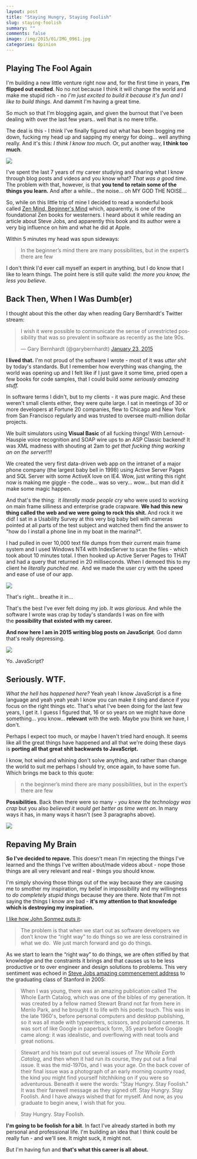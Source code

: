 ```yaml
---
layout: post
title: "Staying Hungry, Staying Foolish"
slug: staying-foolish
summary: ""
comments: false
image: /img/2015/01/IMG_0961.jpg
categories: Opinion
---
```


## Playing The Fool Again
I'm building a new little venture right now and, for the first time in years, <strong>I'm flipped out excited</strong>. No no not because I think it will change the world and make me stupid rich - no <em>I'm just excited to build it because it's fun and I like to build things</em>. And dammit I'm having a great time.

So much so that I'm blogging again, and given the burnout that I've been dealing with over the last few years.. well that is no mere trifle.

The deal is this - I think I've finally figured out what has been bogging me down, fucking my head up and sapping my energy for doing... well anything really. And it's this: <em>I think I know too much.</em> Or, put another way, <strong>I think too much</strong>.

![](/img/2015/01/IMG_1787.jpg)

I've spent the last 7 years of my career studying and sharing what I know through blog posts and videos and you know what? <em>That was a good time.</em> The problem with that, however, is that <strong>you tend to retain some of the things you learn.</strong> And after a while... the noise... oh MY GOD THE NOISE...

So, while on this little trip of mine I decided to read a wonderful book called [Zen Mind, Beginner's Mind](http://www.goodreads.com/book/show/402843.Zen_Mind_Beginner_s_Mind) which, apparently, is one of the foundational Zen books for westerners. I heard about it while reading an article about Steve Jobs, and apparently this book and its author were a very big influence on him and what he did at Apple.

Within 5 minutes my head was spun sideways:

> In the beginner’s mind there are many possibilities, but in the expert’s there are few

I don't think I'd ever call myself an expert in anything, but I do know that I like to learn things. The point here is still quite valid: *the more you know, the less you believe.*

## Back Then, When I Was Dumb(er)
I thought about this the other day when reading Gary Bernhardt's Twitter stream:

<blockquote class="twitter-tweet" lang="en">I wish it were possible to communicate the sense of unrestricted possibility that was so prevalent in software as recently as the late 90s.

— Gary Bernhardt (@garybernhardt) <a href="https://twitter.com/garybernhardt/status/558771376736055300">January 23, 2015</a></blockquote>
<script src="//platform.twitter.com/widgets.js" async="" charset="utf-8"></script>

**I lived that.** I'm not proud of the software I wrote - most of it was <em>utter shit</em> by today's standards. But I remember how everything was changing, the world was opening up and I felt like if I just gave it some time, pried open a few books for code samples, that I could build *some seriously amazing stuff.*

In software terms I didn't, but to my clients - it was pure magic. And these weren't small clients either, they were quite large. I sat in meetings of 30 or more developers at Fortune 20 companies, flew to Chicago and New York from San Francisco regularly and was trusted to oversee multi-million dollar projects.

We built simulators using <strong>Visual Basic </strong>of all fucking things! With Lernout-Hauspie voice recognition and SOAP wire ups to an ASP Classic backend! It was XML madness with shouting at 2am to <em>get that fucking thing working an on the server!!!! </em>

We created the very first data-driven web app on the intranet of a major phone company (the largest baby bell in 1998) using Active Server Pages and SQL Server with some ActiveX love on IE4. Wow, just writing this right now is making me giggle - the code... was so very... wow... but man did it make some magic happen.

And that's the thing:  it <em>literally made people cry</em> who were used to working on main frame silliness and enterprise grade crapware. <strong>We had this new thing called the web and we were going to rock this shit. </strong>And rock it we did! I sat in a Usability Survey at this very big baby bell with cameras pointed at all parts of the test subject and watched them find the answer to "how do I install a phone line in my boat in the marina?".

I had pulled in over 10,000 text file dumps from their current main frame system and I used Windows NT4 with IndexServer to scan the files - which took about 10 minutes total. I then hooked up Active Server Pages to THAT and had a query that returned in 20 milliseconds. When I demoed this to my client he <em>literally punched me. </em> And we made the user cry with the speed and ease of use of our app.

![](/img/2015/01/350opindexlocation.gif)

That's right... breathe it in...

That's the best I've ever felt doing my job. <em>It was glorious.</em> And while the software I wrote was crap by today's standards I was on fire with the <strong>possibility that existed with my career.</strong>

<strong>And now here I am in 2015 writing blog posts on JavaScript</strong>. God damn that's really depressing.

![](/img/2015/01/iceice.jpg)

Yo. JavaScript?


## Seriously. WTF.

*What the hell has happened here?* Yeah yeah I know JavaScript is a fine language and yeah yeah yeah I know you can make it sing and dance if you focus on the right things etc. That's what I've been doing for the last few years, I get it. I guess I figured that, 16 or so years on we might have done something... you know... <strong>relevant</strong> with the web. Maybe you think we have, I don't.

Perhaps I expect too much, or maybe I haven't tried hard enough. It seems like all the great things have happened and all that we're doing these days is <strong>porting all that great shit backwards to JavaScript.</strong>

I know, hot wind and whining don't solve anything, and rather than change the world to suit me perhaps I should try, once again, to have some fun. Which brings me back to this quote:

>n the beginner’s mind there are many possibilities, but in the expert’s there are few

<strong>Possibilities</strong>. Back then there were so many - <em>you knew the technology was crap</em> but you also <em>believed it would get better as time went on</em>. In many ways it has, in many ways it hasn't (see 3 paragraphs above).

![](/img/2015/01/Star_Child___from___2001___by_Lukasx.jpg)

## Repaving My Brain

<strong>So I've decided to repave. </strong>This doesn't mean I'm rejecting the things I've learned and the things I've written about/made videos about - nope those things are all very relevant and real - things you should know.

I'm simply shoving those things out of the way because they are causing me to smother my inspiration, my belief in impossibility and my willingness to <em>do completely stupid things</em> because they are there. Note that I'm not saying the things I know are bad - <strong>it's my attention to that knowledge which is destroying my inspiration.</strong>

[I like how John Sonmez puts it](http://simpleprogrammer.com/2012/07/23/when-being-good-is-bad):

> The problem is that when we start out as software developers we don’t know the “right way” to do things so we are less constrained in what we do.  We just march forward and go do things.

As we start to learn the “right way” to do things, we are often stifled by that knowledge and the constraints it brings and that causes us to be less productive or to over engineer and design solutions to problems.</blockquote>
This very sentiment was echoed in [Steve Jobs amazing commencement address](http://news.stanford.edu/news/2005/june15/jobs-061505.html) to the graduating class of Stanford in 2005:

> When I was young, there was an amazing publication called The Whole Earth Catalog</em>, which was one of the bibles of my generation. It was created by a fellow named Stewart Brand not far from here in Menlo Park, and he brought it to life with his poetic touch. This was in the late 1960's, before personal computers and desktop publishing, so it was all made with typewriters, scissors, and polaroid cameras. It was sort of like Google in paperback form, 35 years before Google came along: it was idealistic, and overflowing with neat tools and great notions.

> Stewart and his team put out several issues of <em>The Whole Earth Catalog</em>, and then when it had run its course, they put out a final issue. It was the mid-1970s, and I was your age. On the back cover of their final issue was a photograph of an early morning country road, the kind you might find yourself hitchhiking on if you were so adventurous. Beneath it were the words: "Stay Hungry. Stay Foolish." It was their farewell message as they signed off. Stay Hungry. Stay Foolish. And I have always wished that for myself. And now, as you graduate to begin anew, I wish that for you.

>Stay Hungry. Stay Foolish.

**I'm going to be foolish for a bit**. In fact I've already started in both my personal and professional life. I'm building an idea that I think could be really fun - and we'll see. It might suck, it might not.

But I'm having fun and **that's what this career is all about.**
